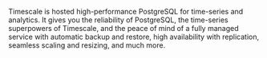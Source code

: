 Timescale is hosted high-performance PostgreSQL for time-series and
analytics. It gives you the reliability of PostgreSQL, the time-series
superpowers of Timescale, and the peace of mind of a fully managed service
with automatic backup and restore, high availability with replication, seamless
scaling and resizing, and much more.
